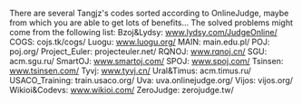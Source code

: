 There are several Tangjz's codes sorted according to OnlineJudge, maybe from which you are able to get lots of benefits...
The solved problems might come from the following list:
Bzoj&Lydsy: www.lydsy.com/JudgeOnline/
COGS: cojs.tk/cogs/
Luogu: www.luogu.org/
MAIN: main.edu.pl/
POJ: poj.org/
Project_Euler: projecteuler.net/
RQNOJ: www.rqnoj.cn/
SGU: acm.sgu.ru/
SmartOJ: www.smartoj.com/
SPOJ: www.spoj.com/
Tsinsen: www.tsinsen.com/
Tyvj: www.tyvj.cn/
Ural&Timus: acm.timus.ru/
USACO_Training: train.usaco.org/
Uva: uva.onlinejudge.org/
Vijos: vijos.org/
Wikioi&Codevs: www.wikioi.com/
ZeroJudge: zerojudge.tw/
